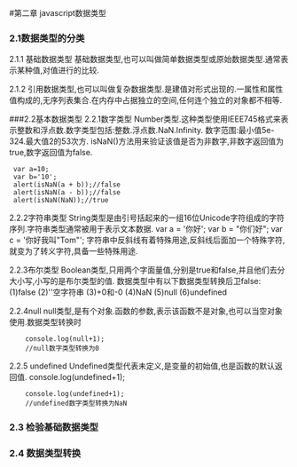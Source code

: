 #第二章 javascript数据类型
### 2.1数据类型的分类
2.1.1 基础数据类型
基础数据类型,也可以叫做简单数据类型或原始数据类型.通常表示某种值,对值进行的比较.

2.1.2 引用数据类型,也可以叫做复杂数据类型.是建值对形式出现的.一属性和属性值构成的,无序列表集合.在内存中占据独立的空间,任何连个独立的对象都不相等.

###2.2基本数据类型
2.2.1数字类型
Number类型.这种类型使用IEEE745格式来表示整数和浮点数.数字类型包括:整数.浮点数.NaN.Infinity.
数字范围:最小值5e-324.最大值2的53次方.
isNaN()方法用来验证该值是否为非数字,非数字返回值为true,数字返回值为false.

     var a=10;
     var b='10';
     alert(isNaN(a + b));//false
     alert(isNaN(a - b));//false
     alert(isNaN(NaN));//true

2.2.2字符串类型
String类型是由引号括起来的一组16位Unicode字符组成的字符序列.字符串类型通常被用于表示文本数据.
      var a = '你好';
      var b = "你们好";
      var c = '你好我叫"Tom"';
字符串中反斜线有着特殊用途,反斜线后面加一个特殊字符,就变为了转义字符,具备一些特殊用途.

2.2.3布尔类型
Boolean类型,只用两个字面量值,分别是true和false,并且他们去分大小写,小写的是布尔类型的值.
数据类型中有以下数据类型转换后卫false:
(1)false
(2)''空字符串
(3)+0和-0
(4)NaN
(5)null
(6)undefined

2.2.4null
null类型,是有个对象.函数的参数,表示该函数不是对象,也可以当空对象使用.数据类型转换时

        console.log(null+1);
        //null数字类型转换为0

2.2.5 undefined
Undefined类型代表未定义,是变量的初始值,也是函数的默认返回值.
 console.log(undefined+1);

        console.log(undefined+1);
        //undefined数字类型转换为NaN

### 2.3 检验基础数据类型

### 2.4 数据类型转换